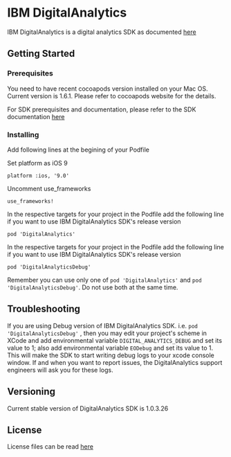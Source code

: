 # IBM DigitalAnalytics

IBM DigitalAnalytics is a digital analytics SDK as documented [here](https://developer.ibm.com/customer-engagement/tutorials/getting-started-digital-analytics-sdk-ios/)


## Getting Started

### Prerequisites

You need to have recent cocoapods version installed on your Mac OS. Current version is 1.6.1. Please refer to cocoapods website for the details.

For SDK prerequisites and documentation, please refer to the SDK documentation [here](https://developer.ibm.com/customer-engagement/tutorials/getting-started-digital-analytics-sdk-ios/)

### Installing

Add following lines at the begining of your Podfile

Set platform as iOS 9

`platform :ios, '9.0'`

Uncomment use_frameworks

`use_frameworks!`

In the respective targets for your project in the Podfile add the following line if you want to use IBM DigitalAnalytics SDK's release version

`pod 'DigitalAnalytics'`

In the respective targets for your project in the Podfile add the following line if you want to use IBM DigitalAnalytics SDK's release version

`pod 'DigitalAnalyticsDebug'`


Remember you can use only one of  `pod 'DigitalAnalytics'` and `pod 'DigitalAnalyticsDebug'`. Do not use both at the same time.

## Troubleshooting

If you are using Debug version of IBM DigitalAnalytics SDK. i.e. `pod 'DigitalAnalyticsDebug'` , then you may edit your project's scheme in XCode and add environmental variable `DIGITAL_ANALYTICS_DEBUG` and set its value to 1; also add environmental variable `EODebug` and set its value to 1. This will make the SDK to start writing debug logs to your xcode console window. If and when you want to report issues, the DigitalAnalytics support engineers will ask you for these logs.


## Versioning

Current stable version of DigitalAnalytics SDK is 1.0.3.26


## License

License files can be read [here](https://github.com/ibm-watson-cxa/DigitalAnalytics/tree/master/Licenses)
